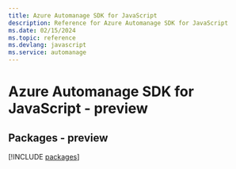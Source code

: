 ```yaml
---
title: Azure Automanage SDK for JavaScript
description: Reference for Azure Automanage SDK for JavaScript
ms.date: 02/15/2024
ms.topic: reference
ms.devlang: javascript
ms.service: automanage
---
```

# Azure Automanage SDK for JavaScript - preview
## Packages - preview
[!INCLUDE [packages](automanage-index.md)]